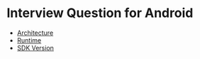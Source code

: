 # Interview Question for Android

- [Architecture](https://github.com/devetude/interview-question-android/blob/master/architecture.md)
- [Runtime](https://github.com/devetude/interview-question-android/blob/master/runtime.md)
- [SDK Version](https://github.com/devetude/interview-question-android/blob/master/sdk-version.md)
